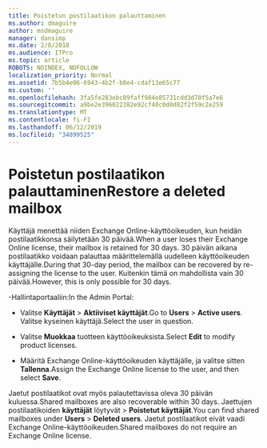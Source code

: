 ```yaml
---
title: Poistetun postilaatikon palauttaminen
ms.author: dmaguire
author: msdmaguire
manager: dansimp
ms.date: 2/8/2018
ms.audience: ITPro
ms.topic: article
ROBOTS: NOINDEX, NOFOLLOW
localization_priority: Normal
ms.assetid: 7b5b4e06-6943-4b2f-b8e4-cdaf13e65c77
ms.custom: ''
ms.openlocfilehash: 3fa5fe283ebc89faff984e85731cdd3d70f5a7e6
ms.sourcegitcommit: a9be2e396022382e92cf40c0d0d82f2f59c2e259
ms.translationtype: MT
ms.contentlocale: fi-FI
ms.lasthandoff: 06/12/2019
ms.locfileid: "34899525"
---
```

# <a name="restore-a-deleted-mailbox"></a><span data-ttu-id="07f64-102">Poistetun postilaatikon palauttaminen</span><span class="sxs-lookup"><span data-stu-id="07f64-102">Restore a deleted mailbox</span></span>

<span data-ttu-id="07f64-103">Käyttäjä menettää niiden Exchange Online-käyttöoikeuden, kun heidän postilaatikkonsa säilytetään 30 päivää.</span><span class="sxs-lookup"><span data-stu-id="07f64-103">When a user loses their Exchange Online license, their mailbox is retained for 30 days.</span></span> <span data-ttu-id="07f64-104">30 päivän aikana postilaatikko voidaan palauttaa määrittelemällä uudelleen käyttöoikeuden käyttäjälle.</span><span class="sxs-lookup"><span data-stu-id="07f64-104">During that 30-day period, the mailbox can be recovered by re-assigning the license to the user.</span></span> <span data-ttu-id="07f64-105">Kuitenkin tämä on mahdollista vain 30 päivää.</span><span class="sxs-lookup"><span data-stu-id="07f64-105">However, this is only possible for 30 days.</span></span>
  
<span data-ttu-id="07f64-106">-Hallintaportaaliin:</span><span class="sxs-lookup"><span data-stu-id="07f64-106">In the Admin Portal:</span></span>
  
- <span data-ttu-id="07f64-107">Valitse **Käyttäjät** \> **Aktiiviset käyttäjät**.</span><span class="sxs-lookup"><span data-stu-id="07f64-107">Go to **Users** \> **Active users**.</span></span> <span data-ttu-id="07f64-108">Valitse kyseinen käyttäjä.</span><span class="sxs-lookup"><span data-stu-id="07f64-108">Select the user in question.</span></span>

- <span data-ttu-id="07f64-109">Valitse **Muokkaa** tuotteen käyttöoikeuksista.</span><span class="sxs-lookup"><span data-stu-id="07f64-109">Select **Edit** to modify product licenses.</span></span>

- <span data-ttu-id="07f64-110">Määritä Exchange Online-käyttöoikeuden käyttäjälle, ja valitse sitten **Tallenna**.</span><span class="sxs-lookup"><span data-stu-id="07f64-110">Assign the Exchange Online license to the user, and then select **Save**.</span></span>

<span data-ttu-id="07f64-111">Jaetut postilaatikot ovat myös palautettavissa oleva 30 päivän kuluessa.</span><span class="sxs-lookup"><span data-stu-id="07f64-111">Shared mailboxes are also recoverable within 30 days.</span></span> <span data-ttu-id="07f64-112">Jaettujen postilaatikoiden **käyttäjät** löytyvät \> **Poistetut käyttäjät**.</span><span class="sxs-lookup"><span data-stu-id="07f64-112">You can find shared mailboxes under **Users** \> **Deleted users**.</span></span> <span data-ttu-id="07f64-113">Jaetut postilaatikot eivät vaadi Exchange Online-käyttöoikeuden.</span><span class="sxs-lookup"><span data-stu-id="07f64-113">Shared mailboxes do not require an Exchange Online license.</span></span>
  
